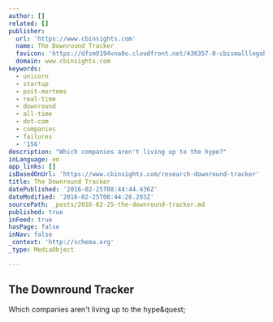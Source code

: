```yaml
---
author: []
related: []
publisher:
  url: 'https://www.cbinsights.com'
  name: The Downround Tracker
  favicon: 'https://dfsm9194vna0o.cloudfront.net/436357-0-cbismalllogoheader.png'
  domain: www.cbinsights.com
keywords:
  - unicorn
  - startup
  - post-mortems
  - real-time
  - downround
  - all-time
  - dot-com
  - companies
  - failures
  - '156'
description: "Which companies aren't living up to the hype?"
inLanguage: en
app_links: []
isBasedOnUrl: 'https://www.cbinsights.com/research-downround-tracker'
title: The Downround Tracker
datePublished: '2016-02-25T08:44:44.436Z'
dateModified: '2016-02-25T08:44:26.203Z'
sourcePath: _posts/2016-02-25-the-downround-tracker.md
published: true
inFeed: true
hasPage: false
inNav: false
_context: 'http://schema.org'
_type: MediaObject

---
```

<article style=""><h1>The Downround Tracker</h1><p>Which companies aren't living up to the hype&amp;quest;</p></article>
